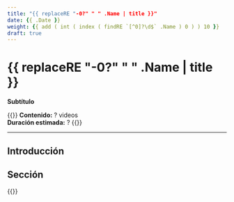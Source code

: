 ```yaml
---
title: "{{ replaceRE "-0?" " " .Name | title }}"
date: {{ .Date }}
weight: {{ add ( int ( index ( findRE `[^0]?\d$` .Name ) 0 ) ) 10 }}
draft: true
---
```


# {{ replaceRE "-0?" " " .Name | title }}

**Subtítulo**

{{<hint info>}}
**Contenido:** ? videos  
**Duración estimada:** ? 
{{</hint>}}

---

## Introducción

## Sección

{{<youtube id="">}}
